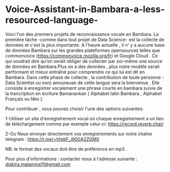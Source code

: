 # Voice-Assistant-in-Bambara-a-less-resourced-language-
Voici l'un des premiers projets de reconnaissance vocale en Bambara.
La première tâche -comme dans tout projet de Data Science- est la collecte de données et c'est la plus importante. 
A l'heure actuelle , il n' y a aucune base de données Bambara sur les grandes plateformes opensources telles que commonvoice (https://commonvoice.mozilla.org/fr) et Google Cloud . Ce qui voudrait dire qu'on serait obliger de collecter par soi-même une source de données en Bambara.Plus on a des données , plus notre modèle serait performant et mieux entraîné pour comprendre ce qui lui est dit en Bambara. 
Dans cette phase de collecte , la contribution de toute personne -Data Scientist ou non) amoureuse de cette langue sera la bienvenue . Elle consiste à enregistrer vocalement une phrase courte en bambara suivie de la trancription en écriture Bamanankan ( Alphabet latin Bambara , Alphabet Français ou  Nko ). 

Pour contribuer , vous pouvez choisir l'une des options suivantes:


 1-Utiliser un site d'enregistrement vocal où chaque enregistrement a un lien de téléchargement comme par exemple celui-ci: https://record.reverb.chat/ 
 
 2-Ou Nous envoyer directement vos enregistrements sur notre chaîne telegram : https://t.me/+hfpbF_i90GA2ZGM0
 
 
 NB: le format des vocaux doit être de préférence en mp3 .

Pour plus d'informations :   contacter nous à l'adresse suivante : diabira.malamine11@gmail.com    
